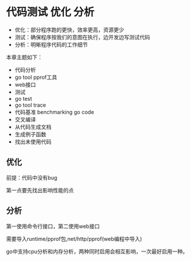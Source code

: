 # 代码测试 优化 分析

- 优化：部分程序跑的更快，效率更高，资源更少
- 测试：确保程序按我们的意图在执行，边开发边写测试代码
- 分析：明晰程序代码的工作细节

本章主题如下：
- 代码分析
- go tool pprof工具
- web接口
- 测试
- go test
- go tool trace
- 代码基准 benchmarking go code
- 交叉编译
- 从代码生成文档
- 生成例子函数
- 找出未使用代码

## 优化

前提：代码中没有bug

第一点要先找出影响性能的点

## 分析

第一使用命令行接口，第二使用web接口

需要导入runtime/pprof包,net/http/pprof(web编程中导入)

go中支持cpu分析和内存分析，两种同时启用会相互影响，一次最好启用一种。

